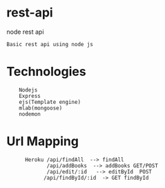 # rest-api 
node rest api

    Basic rest api using node js
       
# Technologies
        
        Nodejs
        Express
        ejs(Template engine)
        mlab(mongoose)
        nodemon
        
# Url Mapping
          Heroku /api/findAll  --> findAll
                 /api/addBooks  --> addBooks GET/POST
                 /api/edit/:id   --> editById  POST
                /api/findById/:id  -> GET findById
                  
               
                   
